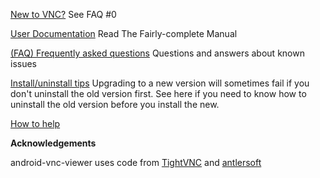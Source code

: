 ﻿[New to VNC?](faq.md) See FAQ #0

[User Documentation](Documentation.md)
Read The Fairly-complete Manual

[(FAQ) Frequently asked questions](faq.md)
Questions and answers about known issues

[Install/uninstall tips](Uninstall.md)
Upgrading to a new version will sometimes fail if you don't
uninstall the old version first.
See here if you need to know how to uninstall
the old version before you install the new.

[How to help](Helping.md)

**Acknowledgements**

android-vnc-viewer uses code from [TightVNC](http://www.tightvnc.com)
and [antlersoft](http://www.antlersoft.com/freesoftwarenews.html)